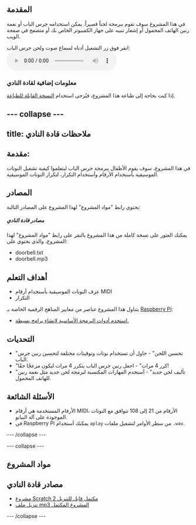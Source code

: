 ## المقدمة

في هذا المشروع سوف تقوم ببرمجة لحناً قصيراً. يمكن استخدامه جرس الباب أو نغمة رنين الهاتف المحمول أو إشعار تنبيه على جهاز الكمبيوتر الخاص بك أو متصفح في صفحة الويب.

<div id="audio-preview" class="pdf-hidden">
  انقر فوق زر التشغيل أدناه لسماع صوت ولحن جرس الباب: 
<audio controls preload> 
  <source src="resources/doorbell.mp3" type="audio/mpeg">
المتصفح الخاص بك لا يدعم هذا الجزء <code>الصوت </code>. 
</audio>
</div>

### معلومات إضافية لقادة النادي

إذا كنت بحاجة إلى طباعة هذا المشروع، فيُرجى استخدام [النسخة القابلة للطباعة](https://projects.raspberrypi.org/ar-SA/projects/compose-tune/print).

--- collapse ---
---
title: ملاحظات قادة النادي
---

## مقدمة:

في هذا المشروع، سوف يقوم الأطفال ببرمجة جرس الباب ليتعلموا كيفية تشغيل النوتات الموسيقية بأستخدام الأرقام وأستخدام التكرار، لتكرار النوتات الموسيقية.

## المصادر

يحتوي رابط "مواد المشروع" لهذا المشروع على المصادر التالية:

##### مصادر قادة النادي

يمكنك العثور على نسخة كاملة من هذا المشروع بالنقر على رابط "مواد المشروع" لهذا المشروع، والذي يحتوي على:

* doorbell.txt
* doorbell.mp3

## أهداف التعلم

* عزف النوتات الموسيقية بأستخدام أرقام MIDI
* التكرار

يتناول هذا المشروع عناصر من معايير المناهج الرقمية الخاصة بـ [Raspberry Pi](http://rpf.io/curriculum):

* [استخدم أدوات البرمجة الأساسية لإنشاء برامج بسيطة.](https://www.raspberrypi.org/curriculum/programming/creator)

## التحديات

* "تحسين اللحن" - حاول أن تستخدام نوتات وتوقيتات مختلفة لتحسين رنين جرس الباب.
* "كرر 4 مرات" - اجعل رنين جرس الباب يتكرر 4 مرات ليكون مزعجًا حقًا!
* "تأليف لحن جديد" - أستخدم المهارات المكتسبة لبرمجة لحن جديد مثل نغمة رنين للهاتف المحمول.

## الأسئلة الشائعة

* الأرقام المستخدمة هي أرقام MIDI، الأرقام من 21 إلى 108 تتوافق مع النوتات الموجودة على آلة البيانو.
* في Raspberry Pi يمكنك أستخدام `aplay` من سطر الأوامر لتشغيل ملفات `.wav`.

--- /collapse ---

--- collapse ---

## مواد المشروع

## مصادر قادة النادي

* [مشروع Scratch 2 مكتمل قابل للتنزيل](resources/doorbell.txt)
* [تنزيل ملف mp3 المشروع المكتمل](resources/doorbell.mp3)

--- /collapse ---